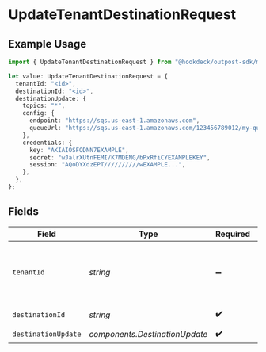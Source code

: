 # UpdateTenantDestinationRequest

## Example Usage

```typescript
import { UpdateTenantDestinationRequest } from "@hookdeck/outpost-sdk/models/operations";

let value: UpdateTenantDestinationRequest = {
  tenantId: "<id>",
  destinationId: "<id>",
  destinationUpdate: {
    topics: "*",
    config: {
      endpoint: "https://sqs.us-east-1.amazonaws.com",
      queueUrl: "https://sqs.us-east-1.amazonaws.com/123456789012/my-queue",
    },
    credentials: {
      key: "AKIAIOSFODNN7EXAMPLE",
      secret: "wJalrXUtnFEMI/K7MDENG/bPxRfiCYEXAMPLEKEY",
      session: "AQoDYXdzEPT//////////wEXAMPLE...",
    },
  },
};
```

## Fields

| Field                                                                 | Type                                                                  | Required                                                              | Description                                                           |
| --------------------------------------------------------------------- | --------------------------------------------------------------------- | --------------------------------------------------------------------- | --------------------------------------------------------------------- |
| `tenantId`                                                            | *string*                                                              | :heavy_minus_sign:                                                    | The ID of the tenant. Required when using AdminApiKey authentication. |
| `destinationId`                                                       | *string*                                                              | :heavy_check_mark:                                                    | The ID of the destination.                                            |
| `destinationUpdate`                                                   | *components.DestinationUpdate*                                        | :heavy_check_mark:                                                    | N/A                                                                   |